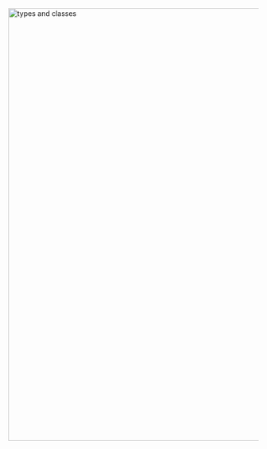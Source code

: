 <img width="868" alt="types and classes" src="https://user-images.githubusercontent.com/29441324/31866967-185a7ad6-b73c-11e7-934e-4320f4d84ab2.png">
